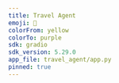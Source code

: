 ```yaml
---
title: Travel Agent
emoji: 💬
colorFrom: yellow
colorTo: purple
sdk: gradio
sdk_version: 5.29.0
app_file: travel_agent/app.py
pinned: true
---
```

